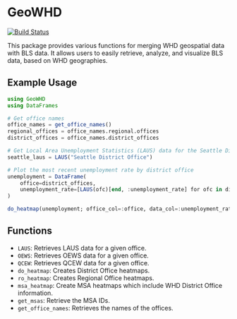# GeoWHD

[![Build Status](https://github.com/mthelm85/GeoWHD.jl/actions/workflows/CI.yml/badge.svg?branch=master)](https://github.com/mthelm85/GeoWHD.jl/actions/workflows/CI.yml?query=branch%3Amaster)

This package provides various functions for merging WHD geospatial data with BLS data. It allows users to easily retrieve, analyze, and visualize
 BLS data, based on WHD geographies.

## Example Usage
```julia
using GeoWHD
using DataFrames

# Get office names
office_names = get_office_names()
regional_offices = office_names.regional.offices
district_offices = office_names.district_offices

# Get Local Area Unemployment Statistics (LAUS) data for the Seattle District Office
seattle_laus = LAUS("Seattle District Office")

# Plot the most recent unemployment rate by district office
unemployment = DataFrame(
    office=district_offices,
    unemployment_rate=[LAUS(ofc)[end, :unemployment_rate] for ofc in district_offices]
)

do_heatmap(unemployment; office_col=:office, data_col=:unemployment_rate, color_scheme=:reds)
```
## Functions
- `LAUS`: Retrieves LAUS data for a given office.
- `OEWS`: Retrieves OEWS data for a given office.
- `QCEW`: Retrieves QCEW data for a given office.
- `do_heatmap`: Creates District Office heatmaps.
- `ro_heatmap`: Creates Regional Office heatmaps.
- `msa_heatmap`: Create MSA heatmaps which include WHD District Office information.
- `get_msas`: Retrieve the MSA IDs.
- `get_office_names`: Retrieves the names of the offices.